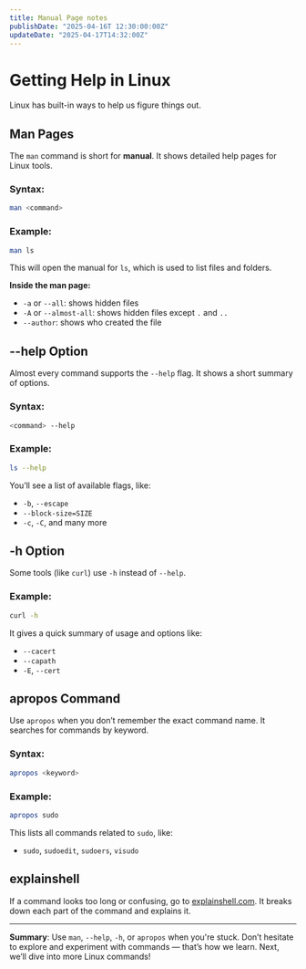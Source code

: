 ```yaml
---
title: Manual Page notes
publishDate: "2025-04-16T 12:30:00:00Z"
updateDate: "2025-04-17T14:32:00Z"
---
```



# Getting Help in Linux

Linux has built-in ways to help us figure things out.

## Man Pages

The `man` command is short for **manual**. It shows detailed help pages for Linux tools.

###  Syntax:
```bash
man <command>
```

###  Example:
```bash
man ls
```

This will open the manual for `ls`, which is used to list files and folders.

**Inside the man page:**
- `-a` or `--all`: shows hidden files
- `-A` or `--almost-all`: shows hidden files except `.` and `..`
- `--author`: shows who created the file

## --help Option

Almost every command supports the `--help` flag. It shows a short summary of options.

### Syntax:
```bash
<command> --help
```

### Example:
```bash
ls --help
```

You’ll see a list of available flags, like:
- `-b`, `--escape`
- `--block-size=SIZE`
- `-c`, `-C`, and many more

## -h Option

Some tools (like `curl`) use `-h` instead of `--help`.

###  Example:
```bash
curl -h
```

It gives a quick summary of usage and options like:
- `--cacert`
- `--capath`
- `-E`, `--cert`

## apropos Command

Use `apropos` when you don’t remember the exact command name. It searches for commands by keyword.

### Syntax:
```bash
apropos <keyword>
```

### Example:
```bash
apropos sudo
```

This lists all commands related to `sudo`, like:
- `sudo`, `sudoedit`, `sudoers`, `visudo`

## explainshell

If a command looks too long or confusing, go to [explainshell.com](https://explainshell.com/). It breaks down each part of the command and explains it.

---

**Summary**: Use `man`, `--help`, `-h`, or `apropos` when you're stuck. Don’t hesitate to explore and experiment with commands — that’s how we learn. Next, we’ll dive into more Linux commands!